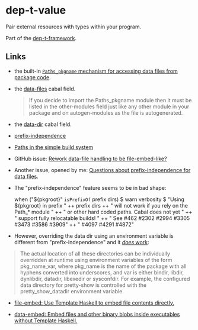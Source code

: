 # dep-t-value

Pair external resources with types within your program.

Part of the [dep-t-framework](https://github.com/danidiaz/dep-t-framework). 

## Links

- the built-in [`Paths_pkgname` mechanism for accessing data files from package code](https://cabal.readthedocs.io/en/latest/cabal-package.html#accessing-data-files-from-package-code).

- the [data-files](https://cabal.readthedocs.io/en/latest/cabal-package.html#pkg-field-data-files) cabal field.

    > If you decide to import the Paths_pkgname module then it must be listed
    > in the other-modules field just like any other module in your package and
    > on autogen-modules as the file is autogenerated.

- the [data-dir](https://cabal.readthedocs.io/en/latest/cabal-package.html#pkg-field-data-dir) cabal field.

- [prefix-independence](https://cabal.readthedocs.io/en/latest/setup-commands.html#prefix-independence)

- [Paths in the simple build system](https://cabal.readthedocs.io/en/latest/setup-commands.html?#paths-in-the-simple-build-system)

- GitHub issue: [Rework data-file handling to be file-embed-like?](https://github.com/haskell/cabal/issues/6096) 

- Another issue, opened by me: [Questions about prefix-independence for data files](https://github.com/haskell/cabal/issues/7888).

- The "prefix-independence" feature seems to be in bad shape:

    when ("${pkgroot}" `isPrefixOf` prefix dirs) $
      warn verbosity $ "Using ${pkgroot} in prefix " ++ prefix dirs
                    ++ " will not work if you rely on the Path_* module "
                    ++ " or other hard coded paths.  Cabal does not yet "
                    ++ " support fully  relocatable builds! "
                    ++ " See #462 #2302 #2994 #3305 #3473 #3586 #3909"
                    ++ " #4097 #4291 #4872"

- However, overriding the data dir using an environment variable is different from "prefix-independence" and it [*does* work](https://cabal.readthedocs.io/en/3.6/cabal-package.html?highlight=data-files#accessing-data-files-from-package-code): 

> The actual location of all these directories can be individually overridden at runtime using environment variables of the form pkg_name_var, where pkg_name is the name of the package with all hyphens converted into underscores, and var is either bindir, libdir, dynlibdir, datadir, libexedir or sysconfdir. For example, the configured data directory for pretty-show is controlled with the pretty_show_datadir environment variable.

- [file-embed: Use Template Haskell to embed file contents directly.](https://hackage.haskell.org/package/file-embed)

- [data-embed: Embed files and other binary blobs inside executables without Template Haskell.](https://hackage.haskell.org/package/data-embed)

